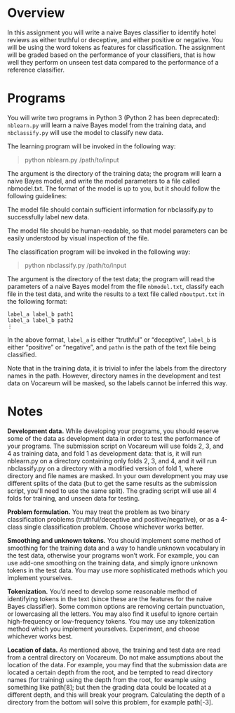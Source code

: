 # Overview

In this assignment you will write a naive Bayes classifier to identify hotel reviews as either truthful or deceptive, and either positive or negative. You will be using the word tokens as features for classification. The assignment will be graded based on the performance of your classifiers, that is how well they perform on unseen test data compared to the performance of a reference classifier.

# Programs

You will write two programs in Python 3 (Python 2 has been deprecated): `nblearn.py` will learn a naive Bayes model from the training data, and `nbclassify.py` will use the model to classify new data.

The learning program will be invoked in the following way:

> python nblearn.py /path/to/input

The argument is the directory of the training data; the program will learn a naive Bayes model, and write the model parameters to a file called nbmodel.txt. The format of the model is up to you, but it should follow the following guidelines:

The model file should contain sufficient information for nbclassify.py to successfully label new data.

The model file should be human-readable, so that model parameters can be easily understood by visual inspection of the file.

The classification program will be invoked in the following way:

> python nbclassify.py /path/to/input

The argument is the directory of the test data; the program will read the parameters of a naive Bayes model from the file `nbmodel.txt`, classify each file in the test data, and write the results to a text file called `nboutput.txt` in the following format:

```
label_a label_b path1
label_a label_b path2 
⋮
```

In the above format, `label_a` is either “truthful” or “deceptive”, `label_b` is either “positive” or “negative”, and `pathn` is the path of the text file being classified.

Note that in the training data, it is trivial to infer the labels from the directory names in the path. However, directory names in the development and test data on Vocareum will be masked, so the labels cannot be inferred this way.

# Notes

**Development data.** While developing your programs, you should reserve some of the data as development data in order to test the performance of your programs. The submission script on Vocareum will use folds 2, 3, and 4 as training data, and fold 1 as development data: that is, it will run nblearn.py on a directory containing only folds 2, 3, and 4, and it will run nbclassify.py on a directory with a modified version of fold 1, where directory and file names are masked. In your own development you may use different splits of the data (but to get the same results as the submission script, you'll need to use the same split). The grading script will use all 4 folds for training, and unseen data for testing.

**Problem formulation.** You may treat the problem as two binary classification problems (truthful/deceptive and positive/negative), or as a 4-class single classification problem. Choose whichever works better.

**Smoothing and unknown tokens.** You should implement some method of smoothing for the training data and a way to handle unknown vocabulary in the test data, otherwise your programs won’t work. For example, you can use add-one smoothing on the training data, and simply ignore unknown tokens in the test data. You may use more sophisticated methods which you implement yourselves.

**Tokenization.** You’d need to develop some reasonable method of identifying tokens in the text (since these are the features for the naive Bayes classifier). Some common options are removing certain punctuation, or lowercasing all the letters. You may also find it useful to ignore certain high-frequency or low-frequency tokens. You may use any tokenization method which you implement yourselves. Experiment, and choose whichever works best.

**Location of data.** As mentioned above, the training and test data are read from a central directory on Vocareum. Do not make assumptions about the location of the data. For example, you may find that the submission data are located a certain depth from the root, and be tempted to read directory names (for training) using the depth from the root, for example using something like path[8]; but then the grading data could be located at a different depth, and this will break your program. Calculating the depth of a directory from the bottom will solve this problem, for example path[-3].

